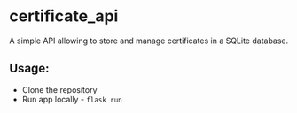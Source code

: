 # certificate_api

A simple API allowing to store and manage certificates in a SQLite database.

## Usage: 
- Clone the repository
- Run app locally - `flask run` 
